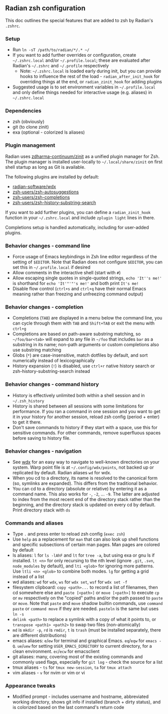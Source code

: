 ## Radian zsh configuration

This doc outlines the special features that are added to zsh by
Radian's `.zshrc`.

### Setup

* Run `ln -sT /path/to/radian/*/.* ~/`
* If you want to add further overrides or configuration, create
  `~/.zshrc.local` and/or `~/.profile.local`; these are evaluated
  after Radian's `~/.zshrc` and `~/.profile` respectively
    * Note: `~/.zshrc.local` is loaded early during init, but you can
      provide hooks to influence the rest of the load -
      `radian_after_init_hook` for overriding things at the end, or
      `radian_zinit_hook` for adding plugins
* Suggested usage is to set environment variables in
  `~/.profile.local` and only define things needed for interactive
  usage (e.g. aliases) in `~/.zshrc.local`

### Dependencies

* zsh (obviously)
* git (to clone zinit)
* exa (optional - colorized ls aliases)

### Plugin management

Radian uses
[zdharma-continuum/zinit](https://github.com/zdharma-continuum/zinit)
as a unified plugin manager for Zsh. The plugin manager is installed
user-locally to `~/.local/share/zinit` on first shell startup as long
as Git is available.

The following plugins are installed by default:

* [radian-software/wdx](https://github.com/radian-software/wdx)
* [zsh-users/zsh-autosuggestions](https://github.com/zsh-users/zsh-autosuggestions)
* [zsh-users/zsh-completions](https://github.com/zsh-users/zsh-completions)
* [zsh-users/zsh-history-substring-search](https://github.com/zsh-users/zsh-history-substring-search)

If you want to add further plugins, you can define a
`radian_zinit_hook` function in your `~/.zshrc.local` and include
`zplugin light` lines in there.

Completions setup is handled automatically, including for user-added
plugins.

### Behavior changes - command line

* Force usage of Emacs keybindings in Zsh line editor regardless of
  the setting of `$EDITOR`. Note that Radian does not configure
  `$EDITOR`, you can set this in `~/.profile.local` if desired
* Allow comments in the interactive shell (start with `#`)
* Allow escaping single quotes in single-quoted strings, `echo 'It''s
  me!'` is shorthand for `echo 'It'"'"'s me!'` and both print `It's
  me!`
* Disable flow control (`ctrl+s` and `ctrl+q` have their normal Emacs
  meaning rather than freezing and unfreezing command output)

### Behavior changes - completion

* Completions (`TAB`) are displayed in a menu below the command line,
  you can cycle through them with `TAB` and `Shift+TAB` or exit the
  menu with `ctrl+g`
* Completions are based on path-aware substring matching, so
  `~/foo/bar<tab>` will expand to any file in `~/foo` that includes
  `bar` as a substring in its name; non-path arguments or custom
  completions also use substring matching
* Globs (`*`) are case-insensitive, match dotfiles by default, and
  sort numerically instead of lexicographically
* History expansion (`!`) is disabled, use `ctrl+r` native history
  search or zsh-history-substring-search instead

### Behavior changes - command history

* History is effectively unlimited both within a shell session and in
  `~/.zsh_history`
* History is shared between all sessions with some limitations for
  performance. If you ran a command in one session and you want to get
  it in your history for another session, reload zsh config (period +
  enter) to get it there.
* Don't save commands to history if they start with a space, use this
  for sensitive commands. For other commands, remove superfluous
  spaces before saving to history file.

### Behavior changes - navigation

* See [wdx](https://github.com/radian-software/wdx) for an easy way to
  navigate to well-known directories on your system. Warp point file
  is at `~/.config/wdx/points`, not backed up or replicated by
  default. Radian aliases `wd` for wdx.
* When you cd to a directory, its name is resolved to the canonical
  form (so, symlinks are expanded). This differs from the traditional
  behavior.
* You can cd to a directory (absolute or relative) by entering it as a
  command name. This also works for `-`, `-2`, ... `-9`. The latter
  are adjusted to index from the most recent end of the directory
  stack rather than the beginning, and the directory stack is updated
  on every cd by default. Print directory stack with `ds`

### Commands and aliases

* Type `.` and press enter to reload zsh config (`exec zsh`)
* Use `help` as a replacement for `man` that can also look up shell
  functions and specific subsections of certain man pages. Man pages
  are colored by default
* ls aliases: `l` for `ls -lAhF` and `lt` for `tree -a`, but using exa
  or gnu ls if installed. `lt <n>` for only recursing to the nth
  level (ignore `.git`, `.svn`, `node_modules` by default), and `lti
  <glob>` for ignoring more patterns. Use `ltli <n> <glob>` to combine
  both modes. `lg` for getting a grid instead of a list
* wd aliases: `wd` for `wdx`, `ws` for `wdx set`, `wsf` for `wdx set
  -f`
* filesystem clipboard: `copy <path>...` to record a list of
  filenames, then cd somewhere else and `paste [<path>]` or `move
  [<path>]` to execute `cp` or `mv` respectively on the "copied" paths
  and/or the path passed to `paste` or `move`. Note that `paste` and
  `move` shadow builtin commands, use `command paste` or `command
  move` if they are needed. `pasteln` is the same but uses `ln -s`
* `delink <path>` to replace a symlink with a copy of what it points
  to, or `transpose <path1> <path2>` to swap two files
  (non-atomically)
* `md` is `mkdir -p`, `rd` is `rmdir`, `t` is `trash` (must be
  installed separately, there are different distributions)
* emacs aliases: `e`/`ew` for terminal and graphical Emacs. `eq`/`eqw`
  for `emacs -Q`. `ue`/`uew` for setting `USER_EMACS_DIRECTORY` to
  current directory, for a clean environment. `ec`/`ecw` for
  emacsclient
* git aliases: many, covering most of the existing commands and
  commonly used flags, especially for `git log` - check the source for
  a list
* tmux aliases - `ts` for `tmux new-session`, `ta` for `tmux attach`
* vim aliases - `v` for nvim or vim or vi

### Appearance tweaks

* Modified prompt - includes username and hostname, abbreviated
  working directory, shows git info if installed (branch + dirty
  status), and is colorized based on the last command's return code

